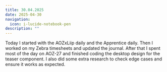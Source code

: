 ```yaml
---
title: 30.04.2025
date: 2025-04-30
navigation:
  icon: i-lucide-notebook-pen
description: ""
---
```


Today I started with the AOZxLiip daily and the Apprentice daily. Then I worked on my Zebra timesheets and updated the journal. After that I spent most of the day on AOZ-27 and finished coding the desktop design for the teaser component. I also did some extra research to check edge cases and ensure it works as expected.

